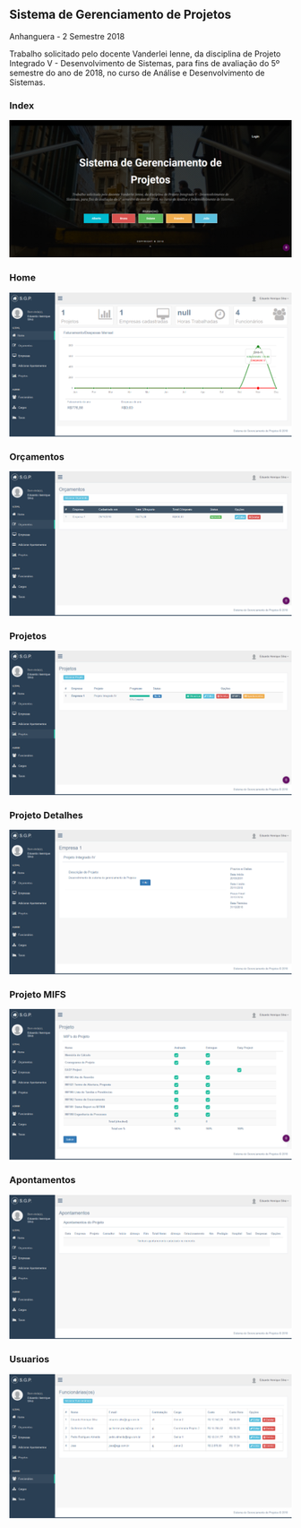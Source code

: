 ## Sistema de Gerenciamento de Projetos

Anhanguera - 2 Semestre 2018

Trabalho solicitado pelo docente Vanderlei Ienne, da disciplina de Projeto Integrado V - Desenvolvimento de Sistemas, para fins de avaliação do 5º semestre do ano de 2018, no curso de  Análise e Desenvolvimento de Sistemas.

### Index
![Index](https://raw.githubusercontent.com/joaoleo/projeto/master/images/index.png)
### Home
![Home](https://raw.githubusercontent.com/joaoleo/projeto/master/images/home.png)
### Orçamentos
![Orcamentos](https://raw.githubusercontent.com/joaoleo/projeto/master/images/orcamentos.png)
### Projetos
![Projetos](https://raw.githubusercontent.com/joaoleo/projeto/master/images/projetos.png)
### Projeto Detalhes
![Projeto Detalhes](https://raw.githubusercontent.com/joaoleo/projeto/master/images/projeto_detalhes.png)
### Projeto MIFS
![Projeto MIFS](https://raw.githubusercontent.com/joaoleo/projeto/master/images/projeto_mifs.png)
### Apontamentos
![Apontamentos](https://raw.githubusercontent.com/joaoleo/projeto/master/images/apontamentos.png)
### Usuarios
![Usuarios](https://raw.githubusercontent.com/joaoleo/projeto/master/images/usuarios.png)

